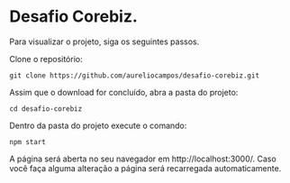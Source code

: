 # Desafio Corebiz.

Para visualizar o projeto, siga os seguintes passos.

Clone o repositório:
  
    git clone https://github.com/aureliocampos/desafio-corebiz.git
    
Assim que o download for concluído, abra a pasta do projeto:
  
    cd desafio-corebiz
 

Dentro da pasta do projeto execute o comando:
  
    npm start

A página será aberta no seu navegador em http://localhost:3000/.
Caso você faça alguma alteração a página será recarregada automaticamente.